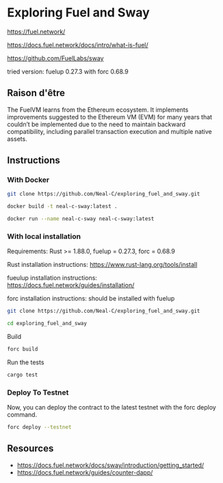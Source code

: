 # Exploring Fuel and Sway

https://fuel.network/

https://docs.fuel.network/docs/intro/what-is-fuel/

https://github.com/FuelLabs/sway

tried version: fuelup 0.27.3 with forc 0.68.9

## Raison d'être

The FuelVM learns from the Ethereum ecosystem. It implements improvements suggested to the Ethereum VM (EVM) for many years that couldn’t be implemented due to the need to maintain backward compatibility, including parallel transaction execution and multiple native assets.

## Instructions

### With Docker


```bash
git clone https://github.com/Neal-C/exploring_fuel_and_sway.git
```

```bash
docker build -t neal-c-sway:latest .
```

```bash
docker run --name neal-c-sway neal-c-sway:latest
```

### With local installation

Requirements: Rust >= 1.88.0, fuelup = 0.27.3, forc = 0.68.9

Rust installation instructions: https://www.rust-lang.org/tools/install

fueulup installation instructions: https://docs.fuel.network/guides/installation/

forc installation instructions: should be installed with fuelup

```bash
git clone https://github.com/Neal-C/exploring_fuel_and_sway.git
```

```bash
cd exploring_fuel_and_sway
```

Build

```bash
forc build
```

Run the tests 

```bash
cargo test
```

### Deploy To Testnet

Now, you can deploy the contract to the latest testnet with the forc deploy command.

```bash
forc deploy --testnet
```

## Resources

- https://docs.fuel.network/docs/sway/introduction/getting_started/
- https://docs.fuel.network/guides/counter-dapp/